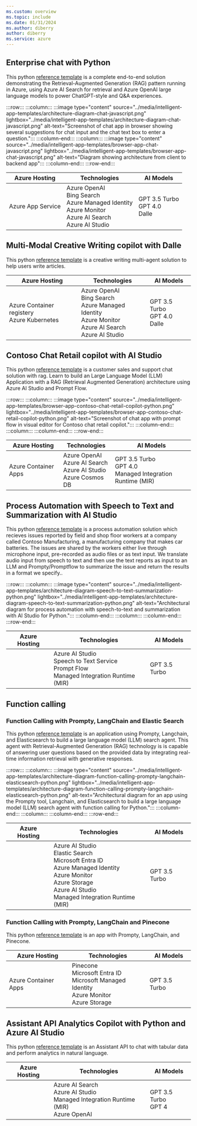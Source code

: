 ```yaml
---
ms.custom: overview
ms.topic: include
ms.date: 01/31/2024
ms.author: diberry
author: diberry
ms.service: azure
---
```


## Enterprise chat with Python

This python [reference template](https://github.com/Azure-Samples/azure-search-openai-demo) is a complete end-to-end solution demonstrating the Retrieval-Augmented Generation (RAG) pattern running in Azure, using Azure AI Search for retrieval and Azure OpenAI large language models to power ChatGPT-style and Q&A experiences.

:::row:::
   :::column:::
      :::image type="content" source="../media/intelligent-app-templates/architecture-diagram-chat-javascript.png" lightbox="../media/intelligent-app-templates/architecture-diagram-chat-javascript.png" alt-text="Screenshot of chat app in browser showing several suggestions for chat input and the chat text box to enter a question.":::
   :::column-end:::
   :::column:::
      :::image type="content" source="../media/intelligent-app-templates/browser-app-chat-javascript.png" lightbox="../media/intelligent-app-templates/browser-app-chat-javascript.png" alt-text="Diagram showing architecture from client to backend app":::
   :::column-end:::
:::row-end:::

|Azure Hosting|Technologies|AI Models|
|--|--|--|
|Azure App Service|Azure OpenAI<br>Bing Search<br>Azure Managed Identity<br>Azure Monitor<br>Azure AI Search<br>Azure AI Studio|GPT 3.5 Turbo<br>GPT 4.0<br>Dalle|


## Multi-Modal Creative Writing copilot with Dalle

This python [reference template](https://github.com/Azure-Samples/agent-openai-python-prompty) is a 
creative writing multi-agent solution to help users write articles.

|Azure Hosting|Technologies|AI Models|
|--|--|--|
|Azure Container registery<br>Azure Kubernetes<br>|Azure OpenAI<br>Bing Search<br>Azure Managed Identity<br>Azure Monitor<br>Azure AI Search<br>Azure AI Studio|GPT 3.5 Turbo<br>GPT 4.0<br>Dalle|


## Contoso Chat Retail copilot with AI Studio

This python [reference template](https://github.com/Azure-Samples/contoso-chat) is a customer sales and support chat solution with rag. Learn to build an Large Language Model (LLM) Application with a RAG (Retrieval Augmented Generation) architecture using Azure AI Studio and Prompt Flow.

:::row:::
   :::column:::
      :::image type="content" source="../media/intelligent-app-templates/browser-app-contoso-chat-retail-copilot-python.png" lightbox="../media/intelligent-app-templates/browser-app-contoso-chat-retail-copilot-python.png" alt-text="Screenshot of chat app with prompt flow in visual editor for Contoso chat retail copilot.":::
   :::column-end:::
   :::column:::
   :::column-end:::
:::row-end:::



|Azure Hosting|Technologies|AI Models|
|--|--|--|
|Azure Container Apps<br>|Azure OpenAI<br>Azure AI Search<br>Azure AI Studio<br>Azure Cosmos DB|GPT 3.5 Turbo<br>GPT 4.0<br>Managed Integration Runtime (MIR)|

## Process Automation with Speech to Text and Summarization with AI Studio

This python [reference template](https://github.com/Azure-Samples/summarization-openai-python-prompflow) is a process automation solution which recieves issues reported by field and shop floor workers at a company called Contoso Manufacturing, a manufacturing company that makes car batteries. The issues are shared by the workers either live through microphone input, pre-recorded as audio files or as text input. We translate audio input from speech to text and then use the text reports as input to an LLM and Prompty/Promptflow to summarize the issue and return the results in a format we specify..

:::row:::
   :::column:::
      :::image type="content" source="../media/intelligent-app-templates/architecture-diagram-speech-to-text-summarization-python.png" lightbox="../media/intelligent-app-templates/architecture-diagram-speech-to-text-summarization-python.png" alt-text="Architectural diagram for process automation with speech-to-text and summarization with AI Studio for Python.":::
   :::column-end:::
   :::column:::
   :::column-end:::
:::row-end:::

|Azure Hosting|Technologies|AI Models|
|--|--|--|
||Azure AI Studio<br>Speech to Text Service<br>Prompt Flow<br>Managed Integration Runtime (MIR)|GPT 3.5 Turbo|

## Function calling

### Function Calling with Prompty, LangChain and Elastic Search

This python [reference template](https://github.com/Azure-Samples/agent-python-openai-prompty-langchain) is an application using Prompty, Langchain, and Elasticsearch to build a large language model (LLM) search agent. This agent with Retrieval-Augmented Generation (RAG) technology is is capable of answering user questions based on the provided data by integrating real-time information retrieval with generative responses.

:::row:::
   :::column:::
      :::image type="content" source="../media/intelligent-app-templates/architecture-diagram-function-calling-prompty-langchain-elasticsearch-python.png" lightbox="../media/intelligent-app-templates/architecture-diagram-function-calling-prompty-langchain-elasticsearch-python.png" alt-text="Architectural diagram for an app using the Prompty tool, Langchain, and Elasticsearch to build a large language model (LLM) search agent with function calling for Python.":::
   :::column-end:::
   :::column:::
   :::column-end:::
:::row-end:::

|Azure Hosting|Technologies|AI Models|
|--|--|--|
||Azure AI Studio<br>Elastic Search<br>Microsoft Entra ID<br>Azure Managed Identity<br>Azure Monitor<br>Azure Storage<br>Azure AI Studio<br>Managed Integration Runtime (MIR)|GPT 3.5 Turbo|

### Function Calling with Prompty, LangChain and Pinecone

This python [reference template](https://github.com/Azure-Samples/agent-openai-python-prompty-langchain-pinecone) is an app with Prompty, LangChain, and Pinecone. 

|Azure Hosting|Technologies|AI Models|
|--|--|--|
|Azure Container Apps|Pinecone<br>Microsoft Entra ID<br>Microsoft Managed Identity<br>Azure Monitor<br>Azure Storage|GPT 3.5 Turbo|

## Assistant API Analytics Copilot with Python and Azure AI Studio

This python [reference template](https://github.com/Azure-Samples/assistant-data-openai-python-promptflow) is an Assistant API to chat with tabular data and perform analytics in natural language.

|Azure Hosting|Technologies|AI Models|
|--|--|--|
||Azure AI Search<br>Azure AI Studio<br>Managed Integration Runtime (MIR)<br>Azure OpenAI|GPT 3.5 Turbo<br>GPT 4|
